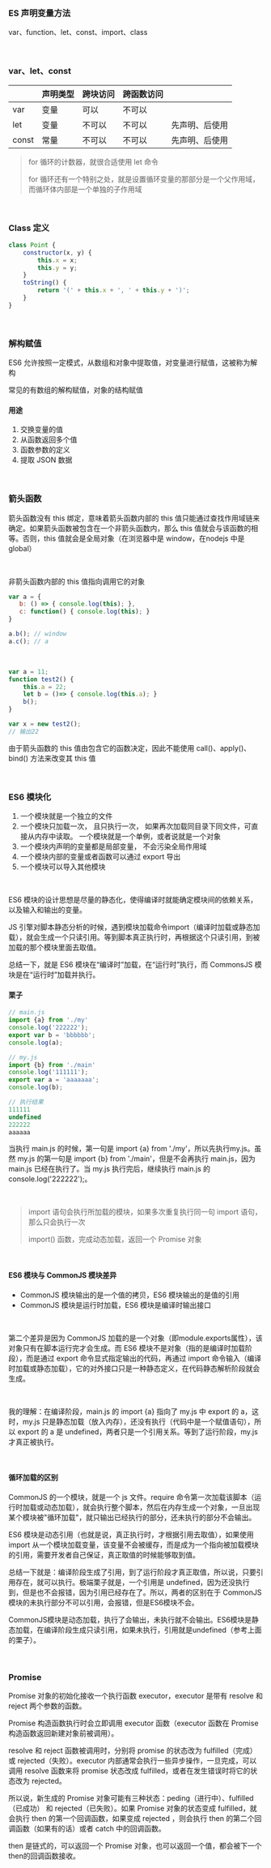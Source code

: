 &emsp;

### ES 声明变量方法

var、function、let、const、import、class

&emsp;

### var、let、const

|       | 声明类型 | 跨块访问 | 跨函数访问 |                |
| ----- | -------- | -------- | ---------- | -------------- |
| var   | 变量     | 可以     | 不可以     |                |
| let   | 变量     | 不可以   | 不可以     | 先声明、后使用 |
| const | 常量     | 不可以   | 不可以     | 先声明、后使用 |

> for 循环的计数器，就很合适使用 let 命令
>
> for 循环还有一个特别之处，就是设置循环变量的那部分是一个父作用域，而循环体内部是一个单独的子作用域

&emsp;

### Class 定义

~~~javascript
class Point {
	constructor(x, y) {
  		this.x = x;
  		this.y = y;
 	}
 	toString() {
  		return '(' + this.x + ', ' + this.y + ')';
 	}
}
~~~

&emsp;

### 解构赋值

ES6 允许按照一定模式，从数组和对象中提取值，对变量进行赋值，这被称为解构

常见的有数组的解构赋值，对象的结构赋值

#### 用途

1. 交换变量的值
2. 从函数返回多个值
3. 函数参数的定义
4. 提取 JSON 数据

&emsp;

### 箭头函数

箭头函数没有 this 绑定，意味着箭头函数内部的 this 值只能通过查找作用域链来确定。如果箭头函数被包含在一个非箭头函数内，那么 this 值就会与该函数的相等。否则，this 值就会是全局对象（在浏览器中是 window，在nodejs 中是 global）

&emsp;

非箭头函数内部的 this 值指向调用它的对象

 ~~~javascript
var a = {
	b: () => { console.log(this); },
	c: function() { console.log(this); }
}

a.b(); // window
a.c(); // a
 ~~~

&emsp;

~~~javascript
var a = 11;
function test2() {
	this.a = 22;
	let b = ()=> { console.log(this.a); }
 	b();
}

var x = new test2();
// 输出22
~~~

由于箭头函数的 this 值由包含它的函数决定，因此不能使用 call()、apply()、bind() 方法来改变其 this 值

&emsp;

### ES6 模块化

1. 一个模块就是一个独立的文件
2. 一个模块只加载一次， 且只执行一次， 如果再次加载同目录下同文件，可直接从内存中读取。 一个模块就是一个单例，或者说就是一个对象
3. 一个模块内声明的变量都是局部变量， 不会污染全局作用域 
4. 一个模块内部的变量或者函数可以通过 export 导出 
5. 一个模块可以导入其他模块

&emsp;

ES6 模块的设计思想是尽量的静态化，使得编译时就能确定模块间的依赖关系，以及输入和输出的变量。

JS 引擎对脚本静态分析的时候，遇到模块加载命令import（编译时加载或静态加载），就会生成一个只读引用。等到脚本真正执行时，再根据这个只读引用，到被加载的那个模块里面去取值。

总结一下，就是 ES6 模块在“编译时”加载，在“运行时”执行，而 CommonsJS 模块是在“运行时”加载并执行。 

#### 栗子

~~~javascript
// main.js
import {a} from './my'
console.log('222222');
export var b = 'bbbbbb';
console.log(a);

// my.js
import {b} from './main'
console.log('111111');
export var a = 'aaaaaaa';
console.log(b);

// 执行结果
111111
undefined
222222
aaaaaa
~~~

当执行 main.js 的时候，第一句是 import {a} from './my'，所以先执行my.js。虽然 my.js 的第一句是 import {b} from './main'，但是不会再执行 main.js，因为 main.js 已经在执行了。当 my.js 执行完后，继续执行 main.js 的console.log('222222');。  

&emsp;

> import 语句会执行所加载的模块，如果多次重复执行同一句 import 语句，那么只会执行一次
>
> import() 函数，完成动态加载，返回一个 Promise 对象

&emsp;

#### ES6 模块与 CommonJS 模块差异

- CommonJS 模块输出的是一个值的拷贝，ES6 模块输出的是值的引用
- CommonJS 模块是运行时加载，ES6 模块是编译时输出接口

&emsp;

第二个差异是因为 CommonJS 加载的是一个对象（即module.exports属性），该对象只有在脚本运行完才会生成。而 ES6 模块不是对象（指的是编译时加载阶段），而是通过 export 命令显式指定输出的代码，再通过 import 命令输入（编译时加载或静态加载），它的对外接口只是一种静态定义，在代码静态解析阶段就会生成。

&emsp;

我的理解：在编译阶段，main.js 的 import {a} 指向了 my.js 中 export 的 a，这时，my.js 只是静态加载（放入内存），还没有执行（代码中是一个赋值语句），所以 export 的 a 是 undefined，两者只是一个引用关系。等到了运行阶段，my.js 才真正被执行。

&emsp;

#### 循环加载的区别

CommonJS 的一个模块，就是一个 js 文件。require 命令第一次加载该脚本（运行时加载或动态加载），就会执行整个脚本，然后在内存生成一个对象，一旦出现某个模块被"循环加载"，就只输出已经执行的部分，还未执行的部分不会输出。

ES6 模块是动态引用（也就是说，真正执行时，才根据引用去取值），如果使用 import 从一个模块加载变量，该变量不会被缓存，而是成为一个指向被加载模块的引用，需要开发者自己保证，真正取值的时候能够取到值。

总结一下就是：编译阶段生成了引用，到了运行阶段才真正取值，所以说，只要引用存在，就可以执行。极端栗子就是，一个引用是 undefined，因为还没执行到，但是也不会报错，因为引用已经存在了。所以，两者的区别在于 CommonJS 模块的未执行部分不可以引用，会报错，但是ES6模块不会。

CommonJS模块是动态加载，执行了会输出，未执行就不会输出。ES6模块是静态加载，在编译阶段生成只读引用，如果未执行，引用就是undefined（参考上面的栗子）。

&emsp;

### Promise

Promise 对象的初始化接收一个执行函数 executor，executor 是带有 resolve 和 reject 两个参数的函数。

Promise 构造函数执行时会立即调用 executor 函数（executor 函数在 Promise 构造函数返回新建对象前被调用）。

resolve 和 reject 函数被调用时，分别将 promise 的状态改为 fulfilled（完成） 或 rejected（失败）。executor 内部通常会执行一些异步操作，一旦完成，可以调用 resolve 函数来将 promise 状态改成 fulfilled，或者在发生错误时将它的状态改为 rejected。

所以说，新生成的 Promise 对象可能有三种状态：peding（进行中）、fulfilled（已成功） 和 rejected（已失败）。如果 Promise 对象的状态变成 fulfilled，就会执行 then 的第一个回调函数，如果变成 rejected ，则会执行 then 的第二个回调函数（如果有的话）或者 catch 中的回调函数。

then 是链式的，可以返回一个 Promise 对象，也可以返回一个值，都会被下一个then的回调函数接收。

